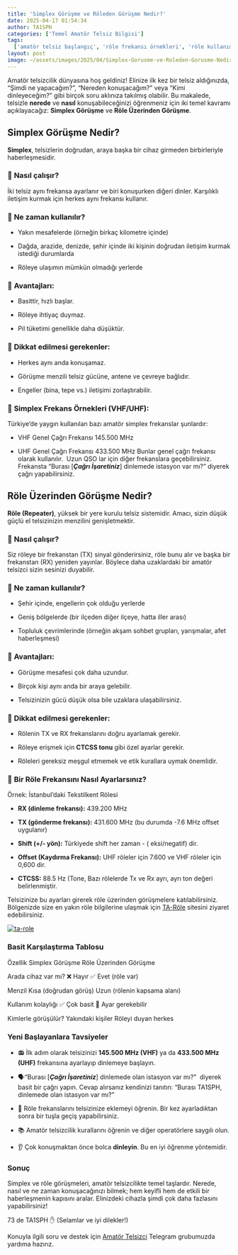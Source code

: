 ```yaml
---
title: 'Simplex Görüşme ve Röleden Görüşme Nedir?'
date: 2025-04-17 01:54:34
author: TA1SPH
categories: ['Temel Amatör Telsiz Bilgisi']
tags:
  ['amatör telsiz başlangıç', 'röle frekansı örnekleri', 'röle kullanımı', 'simplex görüşme', 'telsiz frekans ayarları']
layout: post
image: ~/assets/images/2025/04/Simplex-Gorusme-ve-Roleden-Gorusme-Nedir.png
---
```


Amatör telsizcilik dünyasına hoş geldiniz! Elinize ilk kez bir telsiz aldığınızda, “Şimdi ne yapacağım?”, “Nereden konuşacağım?” veya “Kimi dinleyeceğim?” gibi birçok soru aklınıza takılmış olabilir. Bu makalede, telsizle **nerede** ve **nasıl** konuşabileceğinizi öğrenmeniz için iki temel kavramı açıklayacağız: **Simplex Görüşme** ve **Röle Üzerinden Görüşme**.

## Simplex Görüşme Nedir?

**Simplex**, telsizlerin doğrudan, araya başka bir cihaz girmeden birbirleriyle haberleşmesidir.

### 🔹 **Nasıl çalışır?**

İki telsiz aynı frekansa ayarlanır ve biri konuşurken diğeri dinler. Karşılıklı iletişim kurmak için herkes aynı frekansı kullanır.

### 🔹 **Ne zaman kullanılır?**

- Yakın mesafelerde (örneğin birkaç kilometre içinde)

- Dağda, arazide, denizde, şehir içinde iki kişinin doğrudan iletişim kurmak istediği durumlarda

- Röleye ulaşımın mümkün olmadığı yerlerde

### 🔹 **Avantajları:**

- Basittir, hızlı başlar.

- Röleye ihtiyaç duymaz.

- Pil tüketimi genellikle daha düşüktür.

### 🔹 **Dikkat edilmesi gerekenler:**

- Herkes aynı anda konuşamaz.

- Görüşme menzili telsiz gücüne, antene ve çevreye bağlıdır.

- Engeller (bina, tepe vs.) iletişimi zorlaştırabilir.

### 🔹 **Simplex Frekans Örnekleri (VHF/UHF):**

Türkiye’de yaygın kullanılan bazı amatör simplex frekanslar şunlardır:

- VHF Genel Çağrı Frekansı 145.500 MHz

- UHF Genel Çağrı Frekansı 433.500 MHz
  Bunlar genel çağrı frekansı olarak kullanılır.  Uzun QSO lar için diğer frekanslara geçebilirsiniz. Frekansta “Burası [***Çağrı İşaretiniz***] dinlemede istasyon var mı?” diyerek çağrı yapabilirsiniz.

## Röle Üzerinden Görüşme Nedir?

**Röle (Repeater)**, yüksek bir yere kurulu telsiz sistemidir. Amacı, sizin düşük güçlü el telsizinizin menzilini genişletmektir.

### 🔹 **Nasıl çalışır?**

Siz röleye bir frekanstan (TX) sinyal gönderirsiniz, röle bunu alır ve başka bir frekanstan (RX) yeniden yayınlar. Böylece daha uzaklardaki bir amatör telsizci sizin sesinizi duyabilir.

### 🔹 **Ne zaman kullanılır?**

- Şehir içinde, engellerin çok olduğu yerlerde

- Geniş bölgelerde (bir ilçeden diğer ilçeye, hatta iller arası)

- Topluluk çevrimlerinde (örneğin akşam sohbet grupları, yarışmalar, afet haberleşmesi)

### 🔹 **Avantajları:**

- Görüşme mesafesi çok daha uzundur.

- Birçok kişi aynı anda bir araya gelebilir.

- Telsizinizin gücü düşük olsa bile uzaklara ulaşabilirsiniz.

### 🔹 **Dikkat edilmesi gerekenler:**

- Rölenin TX ve RX frekanslarını doğru ayarlamak gerekir.

- Röleye erişmek için **CTCSS tonu** gibi özel ayarlar gerekir.

- Röleleri gereksiz meşgul etmemek ve etik kurallara uymak önemlidir.

### 🔹 **Bir Röle Frekansını Nasıl Ayarlarsınız?**

Örnek: İstanbul’daki Tekstilkent Rölesi

- **RX (dinleme frekansı):** 439.200 MHz

- **TX (gönderme frekansı):** 431.600 MHz (bu durumda -7.6 MHz offset uygulanır)

- **Shift (+/- yön):** Türkiyede shift her zaman - ( eksi/negatif) dir.

- **Offset (Kaydırma Frekansı):** UHF röleler için 7.600 ve VHF röleler için 0,600 dir.

- **CTCSS:** 88.5 Hz (Tone, Bazı rölelerde Tx ve Rx ayrı, ayrı ton değeri belirlenmiştir.

Telsizinize bu ayarları girerek röle üzerinden görüşmelere katılabilirsiniz. Bölgenizde size en yakın röle bilgilerine ulaşmak için [TA-Röle](http://ta-role.com) sitesini ziyaret edebilirsiniz.

[![ta-role](~/assets/images/2025/04/ta-role.png)](http://ta-role.com)

### Basit Karşılaştırma Tablosu

Özellik
Simplex Görüşme
Röle Üzerinden Görüşme

Arada cihaz var mı?
❌ Hayır
✅ Evet (röle var)

Menzil
Kısa (doğrudan görüş)
Uzun (rölenin kapsama alanı)

Kullanım kolaylığı
✅ Çok basit
🔧 Ayar gerekebilir

Kimlerle görüşülür?
Yakındaki kişiler
Röleyi duyan herkes

### Yeni Başlayanlara Tavsiyeler

- 📻 İlk adım olarak telsizinizi **145.500 MHz (VHF)** ya da **433.500 MHz (UHF)** frekansına ayarlayıp dinlemeye başlayın.

- 🗣“Burası [***Çağrı İşaretiniz***] dinlemede olan istasyon var mı?”  diyerek basit bir çağrı yapın. Cevap alırsanız kendinizi tanıtın:
  “Burası TA1SPH, dinlemede olan istasyon var mı?”

- 🔧 Röle frekanslarını telsizinize eklemeyi öğrenin. Bir kez ayarladıktan sonra bir tuşla geçiş yapabilirsiniz.

- 📚 Amatör telsizcilik kurallarını öğrenin ve diğer operatörlere saygılı olun.

- 👂 Çok konuşmaktan önce bolca **dinleyin**. Bu en iyi öğrenme yöntemidir.

### Sonuç

Simplex ve röle görüşmeleri, amatör telsizcilikte temel taşlardır. Nerede, nasıl ve ne zaman konuşacağınızı bilmek; hem keyifli hem de etkili bir haberleşmenin kapısını aralar. Elinizdeki cihazla şimdi çok daha fazlasını yapabilirsiniz!

73 de TA1SPH ✋
(Selamlar ve iyi dilekler!)

Konuyla ilgili soru ve destek için [Amatör Telsizci](https://t.me/amatortelsizci) Telegram grubumuzda yardıma hazırız.
